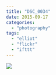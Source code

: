```yaml
---
title: "DSC_0034"
date: 2015-09-17
categories: 
  - "photography"
tags: 
  - "elliot"
  - "flickr"
  - "ifttt"
---
```


![](https://farm1.staticflickr.com/583/21489974581_2b3bbfff34_b.jpg)
